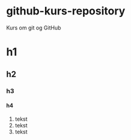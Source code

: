# github-kurs-repository
Kurs om git og GitHub

# h1
## h2
### h3
#### h4

1. tekst
2. tekst
3. tekst